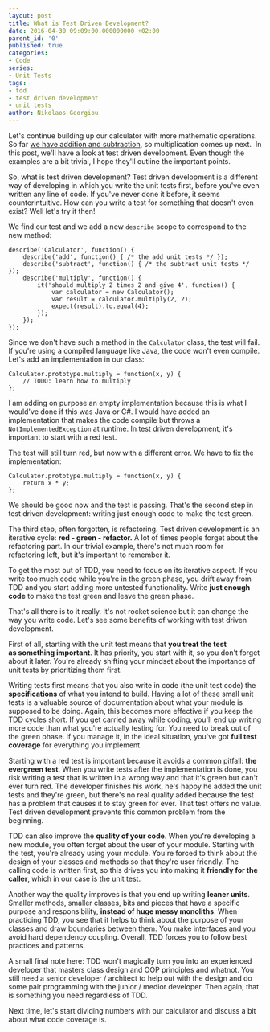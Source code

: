 ```yaml
---
layout: post
title: What is Test Driven Development?
date: 2016-04-30 09:09:00.000000000 +02:00
parent_id: '0'
published: true
categories:
- Code
series:
- Unit Tests
tags:
- tdd
- test driven development
- unit tests
author: Nikolaos Georgiou
---
```


Let's continue building up our calculator with more mathematic operations. So far <a href="/2016/04/a-closer-look-to-a-basic-unit-test/">we have addition and subtraction</a>, so multiplication comes up next.  In this post, we'll have a look at test driven development. Even though the examples are a bit trivial, I hope they'll outline the important points.<!--more-->

So, what is test driven development? Test driven development is a different way of developing in which you write the unit tests first, before you've even written any line of code. If you've never done it before, it seems counterintuitive. How can you write a test for something that doesn't even exist? Well let's try it then!

We find our test and we add a new <code>describe</code> scope to correspond to the new method:

```
describe('Calculator', function() {
    describe('add', function() { /* the add unit tests */ });
    describe('subtract', function() { /* the subtract unit tests */ });
    describe('multiply', function() {
        it('should multiply 2 times 2 and give 4', function() {
            var calculator = new Calculator();
            var result = calculator.multiply(2, 2);
            expect(result).to.equal(4);
        });
    });
});
```

Since we don't have such a method in the <code>Calculator</code> class, the test will fail. If you're using a compiled language like Java, the code won't even compile. Let's add an implementation in our class:

```
Calculator.prototype.multiply = function(x, y) {
    // TODO: learn how to multiply
};
```

I am adding on purpose an empty implementation because this is what I would've done if this was Java or C#. I would have added an implementation that makes the code compile but throws a <code>NotImplementedException</code> at runtime. In test driven development, it's important to start with a red test.

The test will still turn red, but now with a different error. We have to fix the implementation:

```
Calculator.prototype.multiply = function(x, y) {
    return x * y;
};
```

We should be good now and the test is passing. That's the second step in test driven development: writing just enough code to make the test green.

The third step, often forgotten, is refactoring. Test driven development is an iterative cycle: <strong>red - green - refactor.</strong> A lot of times people forget about the refactoring part. In our trivial example, there's not much room for refactoring left, but it's important to remember it.

To get the most out of TDD, you need to focus on its iterative aspect. If you write too much code while you're in the green phase, you drift away from TDD and you start adding more untested functionality. Write <strong>just enough code</strong> to make the test green and leave the green phase.

That's all there is to it really. It's not rocket science but it can change the way you write code. Let's see some benefits of working with test driven development.

First of all, starting with the unit test means that <strong>you treat the test as something important</strong>. It has priority, you start with it, so you don't forget about it later. You're already shifting your mindset about the importance of unit tests by prioritizing them first.

Writing tests first means that you also write in code (the unit test code) the <strong>specifications</strong> of what you intend to build. Having a lot of these small unit tests is a valuable source of documentation about what your module is supposed to be doing. Again, this becomes more effective if you keep the TDD cycles short. If you get carried away while coding, you'll end up writing more code than what you're actually testing for. You need to break out of the green phase. If you manage it, in the ideal situation, you've got <strong>full test coverage</strong> for everything you implement.

Starting with a red test is important because it avoids a common pitfall: <strong>the evergreen test</strong>. When you write tests after the implementation is done, you risk writing a test that is written in a wrong way and that it's green but can't ever turn red. The developer finishes his work, he's happy he added the unit tests and they're green, but there's no real quality added because the test has a problem that causes it to stay green for ever. That test offers no value. Test driven development prevents this common problem from the beginning.

TDD can also improve the <strong>quality of your code</strong>. When you're developing a new module, you often forget about the user of your module. Starting with the test, you're already using your module. You're forced to think about the design of your classes and methods so that they're user friendly. The calling code is written first, so this drives you into making it <strong>friendly for the caller</strong>, which in our case is the unit test.

Another way the quality improves is that you end up writing <strong>leaner units</strong>. Smaller methods, smaller classes, bits and pieces that have a specific purpose and responsibility, <strong>instead of huge messy monoliths</strong>. When practicing TDD, you see that it helps to think about the purpose of your classes and draw boundaries between them. You make interfaces and you avoid hard dependency coupling. Overall, TDD forces you to follow best practices and patterns.

A small final note here: TDD won't magically turn you into an experienced developer that masters class design and OOP principles and whatnot. You still need a senior developer / architect to help out with the design and do some pair programming with the junior / medior developer. Then again, that is something you need regardless of TDD.

Next time, let's start dividing numbers with our calculator and discuss a bit about what code coverage is.
